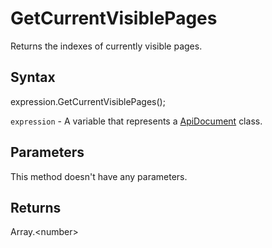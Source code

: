 # GetCurrentVisiblePages

Returns the indexes of currently visible pages.

## Syntax

expression.GetCurrentVisiblePages();

`expression` - A variable that represents a [ApiDocument](../ApiDocument.md) class.

## Parameters

This method doesn't have any parameters.

## Returns

Array.&lt;number&gt;